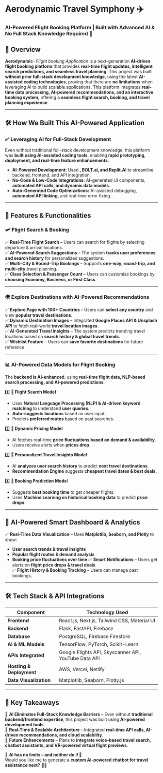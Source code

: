 # **Aerodynamic Travel Symphony ✈️**
### **AI-Powered Flight Booking Platform | Built with Advanced AI & No Full Stack Knowledge Required 🚀**

## **📌 Overview**
**Aerodynamic**- *Flight booking Application* is a next-generation **AI-driven flight booking platform** that provides **real-time flight updates, intelligent search predictions, and seamless travel planning**. This project was built **without prior full-stack development knowledge**, using the latest **AI-assisted coding technologies**, proving that there are **no limitations** when leveraging AI to build scalable applications.
This platform integrates **real-time data processing, AI-powered recommendations, and an interactive booking system**, offering a **seamless flight search, booking, and travel planning experience**.

---

## **🛠️ How We Built This AI-Powered Application**
### **✅ Leveraging AI for Full-Stack Development**
Even without traditional full-stack development knowledge, this platform was **built using AI-assisted coding tools**, enabling **rapid prototyping, deployment, and real-time feature enhancements**.  
- **AI-Powered Development:** Used **, BOLT.ai, and Replit.AI** to streamline backend, frontend, and API integration.  
- **No-Code & Low-Code Integrations:** AI-generated UI components, **automated API calls, and dynamic data models**.  
- **Auto-Generated Code Optimizations:** AI-assisted debugging, **automated API linking**, and real-time error fixing.  

---

## **🔹 Features & Functionalities**
### **🛩️ Flight Search & Booking**
✅ **Real-Time Flight Search** – Users can search for flights by selecting departure & arrival locations.  
✅ **AI-Powered Search Suggestions** – The system **tracks user preferences and search history** for personalized suggestions.  
✅ **Multi-City & Round-Trip Bookings** – Supports **one-way, round-trip, and multi-city** travel planning.  
✅ **Class Selection & Passenger Count** – Users can customize bookings by **choosing Economy, Business, or First Class**.

---

### **🌍 Explore Destinations with AI-Powered Recommendations**
✅ **Explore Page with 100+ Countries** – Users can **select any country** and view **popular travel destinations**.  
✅ **Dynamic Destination Images** – Integrated **Google Places API & Unsplash API** to fetch real-world **travel location images**.  
✅ **AI-Generated Travel Insights** – The system predicts trending travel locations based on **search history & global travel trends**.  
✅ **Wishlist Feature** – Users can **save favorite destinations** for future reference.  

---

### **📊 AI-Powered Data Models for Flight Booking**
The **backend is AI-enhanced**, using **real-time flight data, NLP-based search processing, and AI-powered predictions**.

1️⃣ **📍 Flight Search Model**  
   - Uses **Natural Language Processing (NLP) & AI-driven keyword matching** to understand **user queries**.
   - **Auto-suggests locations** based on user input.  
   - Predicts **preferred routes** based on past searches.

2️⃣ **💸 Dynamic Pricing Model**  
   - AI fetches real-time **price fluctuations based on demand & availability**.  
   - Users receive alerts when **prices drop**.  

3️⃣ **🚀 Personalized Travel Insights Model**  
   - AI **analyzes user search history** to predict **next travel destinations**.  
   - **Recommendation Engine** suggests **cheapest travel dates & best deals**.  

4️⃣ **📅 Booking Prediction Model**  
   - Suggests **best booking time** to get cheaper flights.  
   - Uses **Machine Learning on historical booking data** to predict **price drops**.

---

## **🔹 AI-Powered Smart Dashboard & Analytics**
✅ **Real-Time Data Visualization** – Uses **Matplotlib, Seaborn, and Plotly** to show:
   - **User search trends & travel insights**
   - **Popular flight routes & demand analysis**
   - **Booking price fluctuations over time**
✅ **Smart Notifications** – Users get alerts on **flight price drops & travel deals**.  
✅ **Flight History & Booking Tracking** – Users can manage past bookings.  

---

## **🛠️ Tech Stack & API Integrations**
| **Component**        | **Technology Used**  |
|--------------------|------------------|
| **Frontend**       | React.js, Next.js, Tailwind CSS, Material UI |
| **Backend**        | Flask, FastAPI, Firebase |
| **Database**       | PostgreSQL, Firebase Firestore |
| **AI & ML Models** | TensorFlow, PyTorch, Scikit-Learn |
| **APIs Integrated**| Google Flights API, Skyscanner API, YouTube Data API |
| **Hosting & Deployment** | AWS, Vercel, Netlify |
| **Data Visualization** | Matplotlib, Seaborn, Plotly.js |

---

## **🚀 Key Takeaways**
🔹 **AI Eliminates Full-Stack Knowledge Barriers** – Even without **traditional backend/frontend expertise**, this project was built using **AI-powered development tools**.  
🔹 **Real-Time & Scalable Architecture** – Integrated **real-time API calls, AI-driven recommendations, and cloud scalability**.  
🔹 **Future Enhancements** – Plans to **integrate voice-based travel search, chatbot assistants, and VR-powered virtual flight previews**.  

📌 **AI has no limits – and neither do I! 🚀**  
Would you like me to generate a **custom AI-powered chatbot for travel assistance next?** 🤖✨
